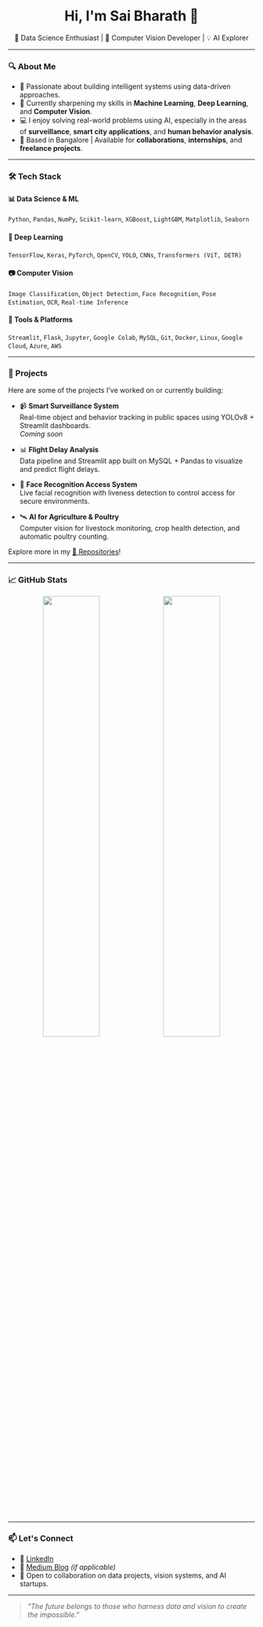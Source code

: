 <h1 align="center">Hi, I'm Sai Bharath 👋</h1>

<p align="center">
  🚀 Data Science Enthusiast | 🤖 Computer Vision Developer | 💡 AI Explorer
</p>

---

### 🔍 About Me

- 🧠 Passionate about building intelligent systems using data-driven approaches.
- 🎯 Currently sharpening my skills in **Machine Learning**, **Deep Learning**, and **Computer Vision**.
- 💻 I enjoy solving real-world problems using AI, especially in the areas of **surveillance**, **smart city applications**, and **human behavior analysis**.
- 📍 Based in Bangalore | Available for **collaborations**, **internships**, and **freelance projects**.

---

### 🛠️ Tech Stack

#### 📊 Data Science & ML
`Python`, `Pandas`, `NumPy`, `Scikit-learn`, `XGBoost`, `LightGBM`, `Matplotlib`, `Seaborn`

#### 🧠 Deep Learning
`TensorFlow`, `Keras`, `PyTorch`, `OpenCV`, `YOLO`, `CNNs`, `Transformers (ViT, DETR)`

#### 📷 Computer Vision
`Image Classification`, `Object Detection`, `Face Recognition`, `Pose Estimation`, `OCR`, `Real-time Inference`

#### 🧰 Tools & Platforms
`Streamlit`, `Flask`, `Jupyter`, `Google Colab`, `MySQL`, `Git`, `Docker`, `Linux`, `Google Cloud`, `Azure`, `AWS`

---

### 🚧 Projects

Here are some of the projects I've worked on or currently building:

- 📹 **Smart Surveillance System**  
  Real-time object and behavior tracking in public spaces using YOLOv8 + Streamlit dashboards.  
  *Coming soon*

- 📊 **Flight Delay Analysis**  
  Data pipeline and Streamlit app built on MySQL + Pandas to visualize and predict flight delays.

- 🧬 **Face Recognition Access System**  
  Live facial recognition with liveness detection to control access for secure environments.

- 🛰️ **AI for Agriculture & Poultry**  
  Computer vision for livestock monitoring, crop health detection, and automatic poultry counting.

Explore more in my [📁 Repositories](https://github.com/Bharathsmart?tab=repositories)!

---

### 📈 GitHub Stats

<p align="center">
  <img src="https://github-readme-stats.vercel.app/api?username=Bharathsmart&show_icons=true&theme=tokyonight" width="48%"/>
  <img src="https://github-readme-streak-stats.herokuapp.com/?user=Bharathsmart&theme=tokyonight" width="48%"/>
</p>

---

### 📫 Let's Connect

- 💼 [LinkedIn](https://www.linkedin.com/in/sai-bharath/)
- 🧠 [Medium Blog](https://medium.com/@your-username) *(if applicable)*
- 💬 Open to collaboration on data projects, vision systems, and AI startups.

---

> _"The future belongs to those who harness data and vision to create the impossible."_

